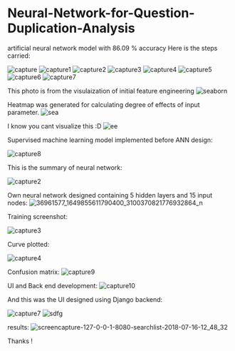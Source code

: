 # Neural-Network-for-Question-Duplication-Analysis

artificial neural network model with 86.09 % accuracy
Here is the steps carried:


![capture](https://user-images.githubusercontent.com/24986485/42746390-52135936-88f7-11e8-8a7d-125e8c4fa015.PNG)
![capture1](https://user-images.githubusercontent.com/24986485/42746392-524f3b22-88f7-11e8-8558-1c8b415a0b38.PNG)
![capture2](https://user-images.githubusercontent.com/24986485/42746393-528a9794-88f7-11e8-9f51-3079f211ebb9.PNG)
![capture3](https://user-images.githubusercontent.com/24986485/42746394-52c822a8-88f7-11e8-9852-898c9ec81bdc.PNG)
![capture4](https://user-images.githubusercontent.com/24986485/42746395-531488be-88f7-11e8-89fc-2ed8eebfc306.PNG)
![capture5](https://user-images.githubusercontent.com/24986485/42746397-534fd810-88f7-11e8-9128-e5934dd98f0c.PNG)
![capture6](https://user-images.githubusercontent.com/24986485/42746399-5389834e-88f7-11e8-9d15-8dba104afce0.PNG)
![capture7](https://user-images.githubusercontent.com/24986485/42746400-53cc4f30-88f7-11e8-919c-a341608d1d7c.PNG)



This photo is from the visulaization of initial feature engineering
![seaborn](https://user-images.githubusercontent.com/24986485/42745542-1db0a896-88f3-11e8-834b-993c0d106bd7.png)

Heatmap was generated for calculating degree of effects of input parameter.
![sea](https://user-images.githubusercontent.com/24986485/42745578-4628d3b6-88f3-11e8-913c-932d465ae11e.PNG)

I know you cant visualize this :D 
![ee](https://user-images.githubusercontent.com/24986485/42745764-2a5d28c0-88f4-11e8-95df-9c64e8cccd49.png)

Supervised machine learning model implemented before ANN design:

![capture8](https://user-images.githubusercontent.com/24986485/42746414-648de612-88f7-11e8-8ca7-987f5d60b190.PNG)


This is the summary of neural network:

![capture2](https://user-images.githubusercontent.com/24986485/42745615-79e6a106-88f3-11e8-8e9f-28a3df28fe50.PNG)


Own neural network designed containing 5 hidden layers and 15 input nodes:
![36961577_1649855611790400_3100370821776932864_n](https://user-images.githubusercontent.com/24986485/42745647-985e4e36-88f3-11e8-8889-24bd061ab680.png)

Training screenshot:

![capture3](https://user-images.githubusercontent.com/24986485/42745670-b9e18532-88f3-11e8-89f6-5c23c2069cf4.PNG)

Curve plotted:


![capture4](https://user-images.githubusercontent.com/24986485/42745684-c7c993e2-88f3-11e8-919f-82c5027a2eed.PNG)

Confusion matrix:
![capture9](https://user-images.githubusercontent.com/24986485/42746439-7ec3102a-88f7-11e8-9318-3ef95b2bdfa4.PNG)

UI and Back end development:
![capture10](https://user-images.githubusercontent.com/24986485/42746440-7eff9252-88f7-11e8-8cf7-d08e5e7cfee8.PNG)

And this was the UI designed using Django backend:

![capture7](https://user-images.githubusercontent.com/24986485/42745776-368c950e-88f4-11e8-90dd-ed4eaba6632a.PNG)
![sdfg](https://user-images.githubusercontent.com/24986485/42746485-b3a8f3b8-88f7-11e8-8836-457e7239baf6.PNG)

results:
![screencapture-127-0-0-1-8080-searchlist-2018-07-16-12_48_32](https://user-images.githubusercontent.com/24986485/42746483-b36f0d6a-88f7-11e8-973c-e3f22c922c29.png)



Thanks !
